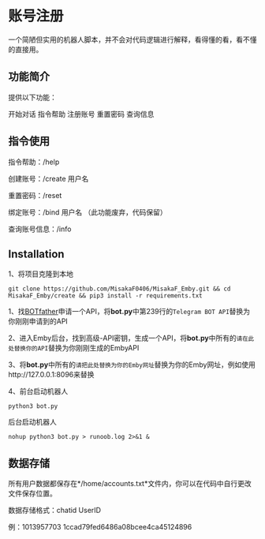 # 账号注册

  一个简陋但实用的机器人脚本，并不会对代码逻辑进行解释，看得懂的看，看不懂的直接用。

## 功能简介

提供以下功能： 

开始对话
指令帮助
注册账号
重置密码
查询信息



## 指令使用

指令帮助：/help

创建账号：/create 用户名

重置密码：/reset

绑定账号：/bind 用户名 （此功能废弃，代码保留）

查询账号信息：/info



## Installation

1、将项目克隆到本地

```
git clone https://github.com/MisakaF0406/MisakaF_Emby.git && cd MisakaF_Emby/create && pip3 install -r requirements.txt
```

1、找[BOTfather](https://t.me/BotFather)申请一个API，将**bot.py**中第239行的`Telegram BOT API`替换为你刚刚申请到的API

2、进入Emby后台，找到高级-API密钥，生成一个API，将**bot.py**中所有的`请在此处替换你的API`替换为你刚刚生成的EmbyAPI

3、将**bot.py**中所有的`请把此处替换为你的Emby网址`替换为你的Emby网址，例如使用http://127.0.0.1:8096来替换

4、前台启动机器人

```
python3 bot.py
```

后台启动机器人

```
nohup python3 bot.py > runoob.log 2>&1 &
```



## 数据存储

所有用户数据都保存在*/home/accounts.txt*文件内，你可以在代码中自行更改文件保存位置。

数据存储格式：chatid UserID

例：1013957703 1ccad79fed6486a08bcee4ca45124896







​		

